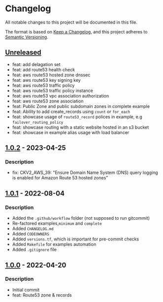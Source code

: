 # Changelog
All notable changes to this project will be documented in this file.

The format is based on [Keep a Changelog](https://keepachangelog.com/en/1.0.0/),
and this project adheres to [Semantic Versioning](https://semver.org/spec/v2.0.0.html).

## [Unreleased]
- feat: add delagation set
- feat: add route53 health check
- feat: aws route53 hosted zone dnssec
- feat: aws route53 key signing key
- feat: aws route53 traffic policy
- feat: aws route53 traffic policy instance
- feat: aws route53 vpc association authorization
- feat: aws route53 zone association
- feat: Public Zone and public subdomain zones in complete example
- feat: Ability to add create_records using `count` or `for_each`
- feat: showcase usage of `route53_record` polices in example, e.g `failover_routing_policy`
- feat: showcase routing with a static website hosted in an s3 bucket
- feat: showcase in example alias usage with load balancer


## [1.0.2] - 2023-04-25
### Description
- fix: CKV2_AWS_39: "Ensure Domain Name System (DNS) query logging is enabled for Amazon Route 53 hosted zones"

## [1.0.1] - 2022-08-04
### Description
- Added the `.github/workflow` folder (not supposed to run gitcommit)
- Re-factored examples,`minimum` and `complete`
- Added `CHANGELOG.md`
- Added `CODEOWNERS`
- Added `versions.tf`, which is important for pre-commit checks
- Added `Makefile` for examples automation
- Added `.gitignore` file

## [1.0.0] - 2022-04-20
### Description
- Initial commit
- feat: Route53 zone & records

[Unreleased]: https://github.com/boldlink/terraform-aws-route53/compare/1.0.2...HEAD
[1.0.2]: https://github.com/boldlink/terraform-aws-route53/releases/tag/1.0.2
[1.0.1]: https://github.com/boldlink/terraform-aws-route53/releases/tag/1.0.1
[1.0.0]: https://github.com/boldlink/terraform-aws-route53/releases/tag/1.0.0
